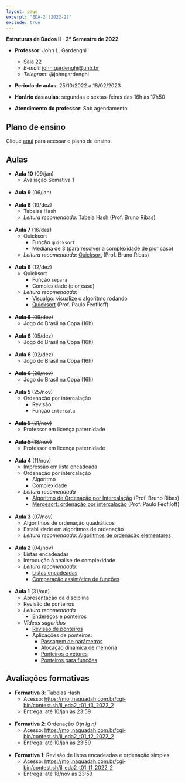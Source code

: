 ```yaml
---
layout: page
excerpt: "EDA-2 (2022-2)"
exclude: true
---
```


**Estruturas de Dados II - 2º Semestre de 2022**

* **Professor**: John L. Gardenghi
  + Sala 22
  + *E-mail*: john.gardenghi@unb.br
  + *Telegram*: @johngardenghi

* **Período de aulas**: 25/10/2022 a 18/02/2023
* **Horário das aulas**: segundas e sextas-feiras das 16h às 17h50
* **Atendimento do professor**: Sob agendamento

## Plano de ensino

Clique <a href="plano_eda2_22_2.pdf" target="_blank">aqui</a> para acessar o plano de ensino.

## Aulas

* **Aula 10** (09/jan)
  + Avaliação Somativa 1
<br><br>
* **Aula 9** (06/jan)
<br><br>
* **Aula 8** (19/dez)
  + Tabelas Hash
  + *Leitura recomendada*: <a href="https://www.brunoribas.com.br/eda2/2022-1/apostila/hashtable.html" target="_blank">Tabela Hash</a> (Prof. Bruno Ribas)
<br><br>
* **Aula 7** (16/dez)
  + Quicksort
    + Função `quicksort`
    + Mediana de 3 (para resolver a complexidade de pior caso)
  + *Leitura recomendada*: <a href="https://www.brunoribas.com.br/eda2/2022-1/apostila/quicksort.html" target="_blank">Quicksort</a> (Prof. Bruno Ribas)
<br><br>
* **Aula 6** (12/dez)
  + Quicksort
    + Função `separa`
    + Complexidade (pior caso)
  + *Leitura recomendada*:
    + <a href="https://visualgo.net/en/sorting" target="_blank">Visualgo</a>: visualize o algoritmo rodando
    + <a href="https://www.ime.usp.br/~pf/algoritmos/aulas/quick.html" target="_blank">Quicksort</a> (Prof. Paulo Feofiloff)
<br><br>
* ~~**Aula 6** (09/dez)~~
  + Jogo do Brasil na Copa (16h)
<br><br>
* ~~**Aula 6** (05/dez)~~
  + Jogo do Brasil na Copa (16h)
<br><br>
* ~~**Aula 6** (02/dez)~~
  + Jogo do Brasil na Copa (16h)
<br><br>
* ~~**Aula 6** (28/nov)~~
  + Jogo do Brasil na Copa (16h)
<br><br>
* **Aula 5** (25/nov)
  + Ordenação por intercalação
    + Revisão
    + Função `intercala`
<br><br>
* ~~**Aula 5** (21/nov)~~
  + Professor em licença paternidade
<br><br>
* ~~**Aula 5** (18/nov)~~
  + Professor em licença paternidade
<br><br>
* **Aula 4** (11/nov)
  + Impressão em lista encadeada
  + Ordenação por intercalação
    + Algoritmo
    + Complexidade
  + *Leitura recomendada*
    + <a href="https://www.brunoribas.com.br/eda2/2022-1/apostila/mergesort.html" target="_blank">Algoritmo de Ordenação por Intercalação</a> (Prof. Bruno Ribas)
    + <a href="https://www.ime.usp.br/~pf/algoritmos/aulas/mrgsrt.html" target="_blank">Mergesort: ordenação por intercalação</a> (Prof. Paulo Feofiloff)
<br><br>
* **Aula 3** (07/nov)
  + Algoritmos de ordenação quadráticos
  + Estabilidade em algoritmos de ordenação
  + *Leitura recomendada*: <a href="https://www.ime.usp.br/~pf/algoritmos/aulas/ordena.html" target="_blank">Algoritmos de ordenação elementares</a>
<br><br>
* **Aula 2** (04/nov)
  + Listas encadeadas
  + Introdução à análise de complexidade
  + *Leitura recomendada*:
    + <a href="https://www.ime.usp.br/~pf/algoritmos/aulas/lista.html" target="_blank">Listas encadeadas</a>
    + <a href="https://www.ime.usp.br/~pf/analise_de_algoritmos/aulas/Oh.html" target="_blank">Comparação assintótica de funções</a>
<br><br>
* **Aula 1** (31/out)
  + Apresentação da disciplina
  + Revisão de ponteiros
  + *Leitura recomendada*
    + <a href="https://www.ime.usp.br/~pf/algoritmos/aulas/pont.html" target="_blank">Endereços e ponteiros</a>
  + *Vídeos sugeridos*
    + <a href="https://youtu.be/r3ooCq07dOA" target="_blank">Revisão de ponteiros</a>
    + Aplicações de ponteiros:
      + <a href="https://web.microsoftstream.com/video/0b127270-4078-465c-96e9-c0b60b84a2ec" target="_blank">Passagem de parâmetros</a>
      + <a href="https://web.microsoftstream.com/video/d13206d2-ad31-4343-9515-8b7a075314da" target="_blank">Alocação dinâmica de memória</a>
      + <a href="https://web.microsoftstream.com/video/24a54429-1540-4d47-b5b1-f75a035d2f57" target="_blank">Ponteiros e vetores</a>
      + <a href="https://web.microsoftstream.com/video/3fa477cc-bd11-47ca-ba8c-ee7e5ba470f5" target="_blank">Ponteiros para funções</a>

## Avaliações formativas

+ **Formativa 3**: Tabelas Hash
  + Acesso: <a href="https://moj.naquadah.com.br/cgi-bin/contest.sh/jl_eda2_t01_f3_2022_2" target="_blank">https://moj.naquadah.com.br/cgi-bin/contest.sh/jl_eda2_t01_f3_2022_2</a>
  + Entrega: até 10/jan às 23:59
<br><br>
+ **Formativa 2**: Ordenação *O(n lg n)*
  + Acesso: <a href="https://moj.naquadah.com.br/cgi-bin/contest.sh/jl_eda2_t01_f2_2022_2" target="_blank">https://moj.naquadah.com.br/cgi-bin/contest.sh/jl_eda2_t01_f2_2022_2</a>
  + Entrega: até 10/jan às 23:59
<br><br>
+ **Formativa 1**: Revisão de listas encadeadas e ordenação simples
  + Acesso: <a href="https://moj.naquadah.com.br/cgi-bin/contest.sh/jl_eda2_t01_f1_2022_2" target="_blank">https://moj.naquadah.com.br/cgi-bin/contest.sh/jl_eda2_t01_f1_2022_2</a>
  + Entrega: até 18/nov às 23:59